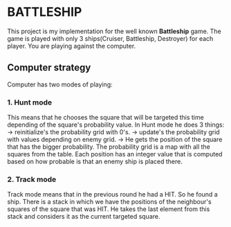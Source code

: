 # BATTLESHIP

This project is my implementation for the well known **Battleship** game.
The game is played with only 3 ships(Cruiser, Battleship, Destroyer) for each player.
You are playing against the computer.

## Computer strategy
Computer has two modes of playing:
### 1. Hunt mode
  This means that he chooses the square that will be targeted this time depending of the square's probability value. 
  In Hunt mode he does 3 things: -> reinitialize's the probability grid with 0's.
                                 -> update's the probability grid with values depending on enemy grid.
                                 -> He gets the position of the square that has the bigger probability.
  The probability grid is a map with all the squares from the table. Each position has an integer value that is computed based on how probable is that an enemy ship is placed       there.

### 2. Track mode
  Track mode means that in the previous round he had a HIT. So he found a ship. 
  There is a stack in which we have the positions of the neighbour's squares of the square that was HIT. He takes the last element from this stack and considers it as the current   targeted square.
